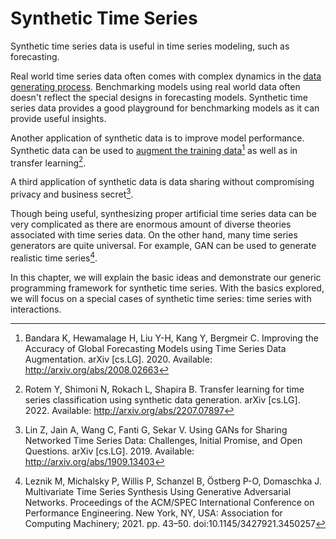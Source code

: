 # Synthetic Time Series

Synthetic time series data is useful in time series modeling, such as forecasting.

Real world time series data often comes with complex dynamics in the [data generating process](timeseries-generating-process.md). Benchmarking models using real world data often doesn't reflect the special designs in forecasting models. Synthetic time series data provides a good playground for benchmarking models as it can provide useful insights.

Another application of synthetic data is to improve model performance. Synthetic data can be used to [augment the training data](timeseries-data.data-augmentation.md)[^Bandara2020] as well as in transfer learning[^Rotem2022].

A third application of synthetic data is data sharing without compromising  privacy and business secret[^Lin2019].

Though being useful, synthesizing proper artificial time series data can be very complicated as there are enormous amount of diverse theories associated with time series data. On the other hand, many time series generators are quite universal. For example, GAN can be used to generate realistic time series[^Leznik2021].

In this chapter, we will explain the basic ideas and demonstrate our generic programming framework for synthetic time series. With the basics explored, we will focus on a special cases of synthetic time series: time series with interactions.


[^Rotem2022]: Rotem Y, Shimoni N, Rokach L, Shapira B. Transfer learning for time series classification using synthetic data generation. arXiv [cs.LG]. 2022. Available: http://arxiv.org/abs/2207.07897
[^Bandara2020]: Bandara K, Hewamalage H, Liu Y-H, Kang Y, Bergmeir C. Improving the Accuracy of Global Forecasting Models using Time Series Data Augmentation. arXiv [cs.LG]. 2020. Available: http://arxiv.org/abs/2008.02663
[^Lin2019]: Lin Z, Jain A, Wang C, Fanti G, Sekar V. Using GANs for Sharing Networked Time Series Data: Challenges, Initial Promise, and Open Questions. arXiv [cs.LG]. 2019. Available: http://arxiv.org/abs/1909.13403
[^Leznik2021]: Leznik M, Michalsky P, Willis P, Schanzel B, Östberg P-O, Domaschka J. Multivariate Time Series Synthesis Using Generative Adversarial Networks. Proceedings of the ACM/SPEC International Conference on Performance Engineering. New York, NY, USA: Association for Computing Machinery; 2021. pp. 43–50. doi:10.1145/3427921.3450257
